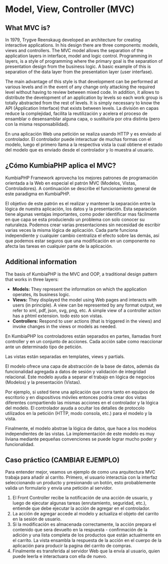 # Model, View, Controller (MVC)

## What MVC is?

In 1979, Trygve Reenskaug developed an architecture for creating interactive applications. In his design there are three components: models, views and controllers. The MVC model allows the separation of the application layers in interface, model and logic control. Programming in layers, is a style of programming where the primary goal is the separation of presentation design from the business logic. A basic example of this is separation of the data layer from the presentation layer (user interfase).

The main advantage of this style is that development can be performed at various levels and in the event of any change only attacking the required level without having to review between mixed code. In addition, it allows to distribute the development of an application by levels so each work group is totally abstracted from the rest of levels. It is simply necessary to know the API (Application Interface) that exists between levels. La división en capas reduce la complejidad, facilita la reutilización y acelera el proceso de ensamblar o desensamblar alguna capa, o sustituirla por otra distinta (pero con la misma responsabilidad).

En una aplicación Web una petición se realiza usando HTTP y es enviado al controlador. El controlador puede interactuar de muchas formas con el modelo, luego el primero llama a la respectiva vista la cual obtiene el estado del modelo que es enviado desde el controlador y lo muestra al usuario.

## ¿Cómo KumbiaPHP aplica el MVC?

KumbiaPHP Framework aprovecha los mejores patrones de programación orientada a la Web en especial el patrón MVC (Modelos, Vistas, Controladores). A continuación se describe el funcionamiento general de este paradigma en KumbiaPHP.

El objetivo de este patrón es el realizar y mantener la separación entre la lógica de nuestra aplicación, los datos y la presentación. Esta separación tiene algunas ventajas importantes, como poder identificar mas fácilmente en que capa se esta produciendo un problema con solo conocer su naturaleza. Podemos crear varias presentaciones sin necesidad de escribir varias veces la misma lógica de aplicación. Cada parte funciona independiente y cualquier cambio centraliza el efecto sobre las demás, así que podemos estar seguros que una modificación en un componente no afecta las tareas en cualquier parte de la aplicación.

## Additional information

The basis of KumbiaPHP is the MVC and OOP, a traditional design pattern that works in three layers:

- **Models:** They represent the information on which the application operates, its business logic.
- **Views:** They displayed the model using Web pages and interacts with users (in principle). A view can be represented by any format output, we refer to xml, pdf, json, svg, png, etc. A simple view of a controller action has a phtml extension. todo esto son vistas.
- **Controllers:** Respond to user actions (that is triggered in the views) and invoke changes in the views or models as needed.

En KumbiaPHP los controladores están separados en partes, llamadas front controller y en un conjunto de acciones. Cada acción sabe como reaccionar ante un determinado tipo de petición.

Las vistas están separadas en templates, views y partials.

El modelo ofrece una capa de abstracción de la base de datos, además da funcionalidad agregada a datos de sesión y validación de integridad relacional. Este modelo ayuda a separar el trabajo en lógica de negocios (Modelos) y la presentación (Vistas).

Por ejemplo, si usted tiene una aplicación que corra tanto en equipos de escritorio y en dispositivos móviles entonces podría crear dos vistas diferentes compartiendo las mismas acciones en el controlador y la lógica del modelo. El controlador ayuda a ocultar los detalles de protocolo utilizados en la petición (HTTP, modo consola, etc.) para el modelo y la vista.

Finalmente, el modelo abstrae la lógica de datos, que hace a los modelos independientes de las vistas. La implementación de este modelo es muy liviana mediante pequeñas convenciones se puede lograr mucho poder y funcionalidad.

## Caso práctico (CAMBIAR EJEMPLO)

Para entender mejor, veamos un ejemplo de como una arquitectura MVC trabaja para añadir al carrito. Primero, el usuario interactúa con la interfaz seleccionando un producto y presionando un botón, esto probablemente valida un formulario y envía una petición al servidor.

  1. El Front Controller recibe la notificación de una acción de usuario, y luego de ejecutar algunas tareas (enrutamiento, seguridad, etc.), entiende que debe ejecutar la acción de agregar en el controlador.
  2. La acción de agregar accede al modelo y actualiza el objeto del carrito en la sesión de usuario.
  3. Si la modificación es almacenada correctamente, la acción prepara el contenido que sera devuelto en la respuesta - confirmación de la adición y una lista completa de los productos que están actualmente en el carrito. La vista ensambla la respuesta de la acción en el cuerpo de la aplicación para producir la pagina del carrito de compras.
  4. Finalmente es transferida al servidor Web que la envía al usuario, quien puede leerla e interactuara con ella de nuevo.
